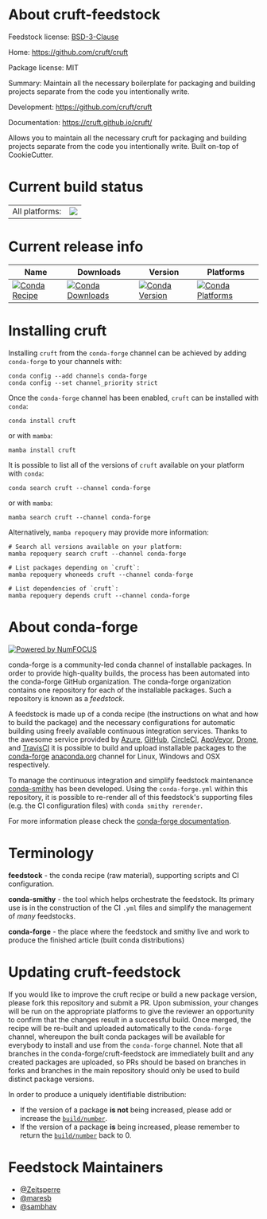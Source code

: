 About cruft-feedstock
=====================

Feedstock license: [BSD-3-Clause](https://github.com/conda-forge/cruft-feedstock/blob/main/LICENSE.txt)

Home: https://github.com/cruft/cruft

Package license: MIT

Summary: Maintain all the necessary boilerplate for packaging and building projects separate from the code you intentionally write.

Development: https://github.com/cruft/cruft

Documentation: https://cruft.github.io/cruft/

Allows you to maintain all the necessary cruft for packaging and
building projects separate from the code you intentionally write.
Built on-top of CookieCutter.


Current build status
====================


<table><tr><td>All platforms:</td>
    <td>
      <a href="https://dev.azure.com/conda-forge/feedstock-builds/_build/latest?definitionId=10583&branchName=main">
        <img src="https://dev.azure.com/conda-forge/feedstock-builds/_apis/build/status/cruft-feedstock?branchName=main">
      </a>
    </td>
  </tr>
</table>

Current release info
====================

| Name | Downloads | Version | Platforms |
| --- | --- | --- | --- |
| [![Conda Recipe](https://img.shields.io/badge/recipe-cruft-green.svg)](https://anaconda.org/conda-forge/cruft) | [![Conda Downloads](https://img.shields.io/conda/dn/conda-forge/cruft.svg)](https://anaconda.org/conda-forge/cruft) | [![Conda Version](https://img.shields.io/conda/vn/conda-forge/cruft.svg)](https://anaconda.org/conda-forge/cruft) | [![Conda Platforms](https://img.shields.io/conda/pn/conda-forge/cruft.svg)](https://anaconda.org/conda-forge/cruft) |

Installing cruft
================

Installing `cruft` from the `conda-forge` channel can be achieved by adding `conda-forge` to your channels with:

```
conda config --add channels conda-forge
conda config --set channel_priority strict
```

Once the `conda-forge` channel has been enabled, `cruft` can be installed with `conda`:

```
conda install cruft
```

or with `mamba`:

```
mamba install cruft
```

It is possible to list all of the versions of `cruft` available on your platform with `conda`:

```
conda search cruft --channel conda-forge
```

or with `mamba`:

```
mamba search cruft --channel conda-forge
```

Alternatively, `mamba repoquery` may provide more information:

```
# Search all versions available on your platform:
mamba repoquery search cruft --channel conda-forge

# List packages depending on `cruft`:
mamba repoquery whoneeds cruft --channel conda-forge

# List dependencies of `cruft`:
mamba repoquery depends cruft --channel conda-forge
```


About conda-forge
=================

[![Powered by
NumFOCUS](https://img.shields.io/badge/powered%20by-NumFOCUS-orange.svg?style=flat&colorA=E1523D&colorB=007D8A)](https://numfocus.org)

conda-forge is a community-led conda channel of installable packages.
In order to provide high-quality builds, the process has been automated into the
conda-forge GitHub organization. The conda-forge organization contains one repository
for each of the installable packages. Such a repository is known as a *feedstock*.

A feedstock is made up of a conda recipe (the instructions on what and how to build
the package) and the necessary configurations for automatic building using freely
available continuous integration services. Thanks to the awesome service provided by
[Azure](https://azure.microsoft.com/en-us/services/devops/), [GitHub](https://github.com/),
[CircleCI](https://circleci.com/), [AppVeyor](https://www.appveyor.com/),
[Drone](https://cloud.drone.io/welcome), and [TravisCI](https://travis-ci.com/)
it is possible to build and upload installable packages to the
[conda-forge](https://anaconda.org/conda-forge) [anaconda.org](https://anaconda.org/)
channel for Linux, Windows and OSX respectively.

To manage the continuous integration and simplify feedstock maintenance
[conda-smithy](https://github.com/conda-forge/conda-smithy) has been developed.
Using the ``conda-forge.yml`` within this repository, it is possible to re-render all of
this feedstock's supporting files (e.g. the CI configuration files) with ``conda smithy rerender``.

For more information please check the [conda-forge documentation](https://conda-forge.org/docs/).

Terminology
===========

**feedstock** - the conda recipe (raw material), supporting scripts and CI configuration.

**conda-smithy** - the tool which helps orchestrate the feedstock.
                   Its primary use is in the construction of the CI ``.yml`` files
                   and simplify the management of *many* feedstocks.

**conda-forge** - the place where the feedstock and smithy live and work to
                  produce the finished article (built conda distributions)


Updating cruft-feedstock
========================

If you would like to improve the cruft recipe or build a new
package version, please fork this repository and submit a PR. Upon submission,
your changes will be run on the appropriate platforms to give the reviewer an
opportunity to confirm that the changes result in a successful build. Once
merged, the recipe will be re-built and uploaded automatically to the
`conda-forge` channel, whereupon the built conda packages will be available for
everybody to install and use from the `conda-forge` channel.
Note that all branches in the conda-forge/cruft-feedstock are
immediately built and any created packages are uploaded, so PRs should be based
on branches in forks and branches in the main repository should only be used to
build distinct package versions.

In order to produce a uniquely identifiable distribution:
 * If the version of a package **is not** being increased, please add or increase
   the [``build/number``](https://docs.conda.io/projects/conda-build/en/latest/resources/define-metadata.html#build-number-and-string).
 * If the version of a package **is** being increased, please remember to return
   the [``build/number``](https://docs.conda.io/projects/conda-build/en/latest/resources/define-metadata.html#build-number-and-string)
   back to 0.

Feedstock Maintainers
=====================

* [@Zeitsperre](https://github.com/Zeitsperre/)
* [@maresb](https://github.com/maresb/)
* [@sambhav](https://github.com/sambhav/)

